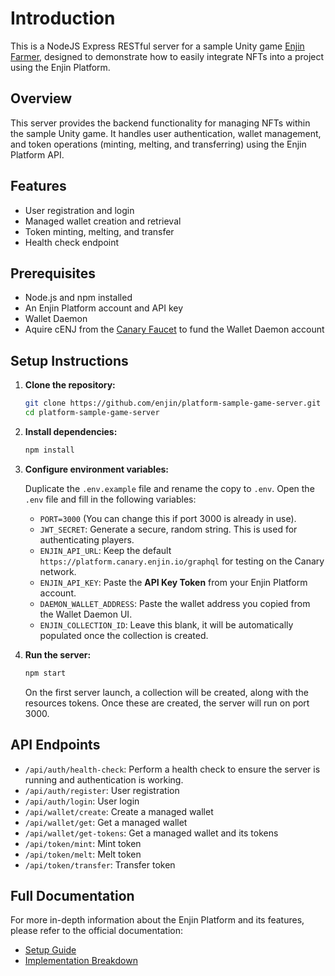 # Introduction

This is a NodeJS Express RESTful server for a sample Unity game [Enjin Farmer](https://github.com/enjin/platform-sample-game-client-unity), designed to demonstrate how to easily integrate NFTs into a project using the Enjin Platform.

## Overview

This server provides the backend functionality for managing NFTs within the sample Unity game. It handles user authentication, wallet management, and token operations (minting, melting, and transferring) using the Enjin Platform API.

## Features

*   User registration and login
*   Managed wallet creation and retrieval
*   Token minting, melting, and transfer
*   Health check endpoint

## Prerequisites

*   Node.js and npm installed
*   An Enjin Platform account and API key
*   Wallet Daemon
*   Aquire cENJ from the [Canary Faucet](https://faucet.canary.enjin.io/) to fund the Wallet Daemon account

## Setup Instructions

1.  **Clone the repository:**

    ```bash
    git clone https://github.com/enjin/platform-sample-game-server.git
    cd platform-sample-game-server
    ```

2.  **Install dependencies:**

    ```bash
    npm install
    ```

3.  **Configure environment variables:**

    Duplicate the `.env.example` file and rename the copy to `.env`.
    Open the `.env` file and fill in the following variables:
    - `PORT=3000` (You can change this if port 3000 is already in use).
    - `JWT_SECRET`: Generate a secure, random string. This is used for authenticating players.
    - `ENJIN_API_URL`: Keep the default `https://platform.canary.enjin.io/graphql` for testing on the Canary network.
    - `ENJIN_API_KEY`: Paste the **API Key Token** from your Enjin Platform account.
    - `DAEMON_WALLET_ADDRESS`: Paste the wallet address you copied from the Wallet Daemon UI.
    - `ENJIN_COLLECTION_ID`: Leave this blank, it will be automatically populated once the collection is created.

4.  **Run the server:**

    ```bash
    npm start
    ```

    On the first server launch, a collection will be created, along with the resources tokens.
    Once these are created, the server will run on port 3000.

## API Endpoints

- `/api/auth/health-check`: Perform a health check to ensure the server is running and authentication is working.
- `/api/auth/register`: User registration
- `/api/auth/login`: User login
- `/api/wallet/create`: Create a managed wallet
- `/api/wallet/get`: Get a managed wallet
- `/api/wallet/get-tokens`: Get a managed wallet and its tokens
- `/api/token/mint`: Mint token
- `/api/token/melt`: Melt token
- `/api/token/transfer`: Transfer token

## Full Documentation

For more in-depth information about the Enjin Platform and its features, please refer to the official documentation:

* [Setup Guide](https://docs.enjin.io/guides/platform/enjin-farmer-sample-game/setup-guide)
* [Implementation Breakdown](https://docs.enjin.io/guides/platform/enjin-farmer-sample-game/implementation-breakdown)